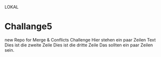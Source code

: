 LOKAL
# Challange5
new Repo for Merge &amp; Conflicts Challenge
Hier stehen ein paar Zeilen Text
Dies ist die zweite Zeile
Dies ist die dritte Zeile
Das sollten ein paar Zeilen sein.
